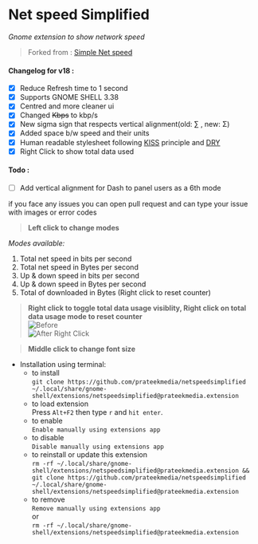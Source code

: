 # Net speed Simplified
*Gnome extension to show network speed*

> Forked from : [Simple Net speed](https://github.com/biji/simplenetspeed)

#### Changelog for v18 : 
- [x] Reduce Refresh time to 1 second
- [x] Supports GNOME SHELL 3.38
- [x] Centred and more cleaner ui
- [x] Changed <del>Kbps</del> to kbp/s
- [x] New sigma sign that respects vertical alignment(old: ∑ , new: Σ)
- [x] Added space b/w speed and their units
- [x] Human readable stylesheet following [KISS](https://en.wikipedia.org/wiki/KISS_principle) principle and [DRY](https://en.wikipedia.org/wiki/Don%27t_repeat_yourself)
- [x] Right Click to show total data used

#### Todo : 
- [ ] Add vertical alignment for Dash to panel users as a 6th mode  

if you face any issues you can open pull request and can type your issue with images or error codes

> **Left click to change modes**

*Modes available:*
1. Total net speed in bits per second 
1. Total net speed in Bytes per second
1. Up & down speed in bits per second
1. Up & down speed in Bytes per second
1. Total of downloaded in Bytes (Right click to reset counter)

> **Right click to toggle total data usage visiblity, Right click on total data usage mode to reset counter**  
 ![Before](https://user-images.githubusercontent.com/41370460/95724032-78b84480-0c93-11eb-9a2f-07976cb99e19.png)  
![After Right Click](https://user-images.githubusercontent.com/41370460/95724072-8968ba80-0c93-11eb-98c9-e5651167760d.png)

 
 
> **Middle click to change font size**

* Installation using terminal:
    - to install  
    ```git clone https://github.com/prateekmedia/netspeedsimplified ~/.local/share/gnome-shell/extensions/netspeedsimplified@prateekmedia.extension```
    - to load extension  
       Press ```Alt+F2``` then type ```r``` and ```hit enter```.
    - to enable  
    ```Enable manually using extensions app```
    - to disable  
    ```Disable manually using extensions app```
    - to reinstall or update this extension  
    ```rm -rf ~/.local/share/gnome-shell/extensions/netspeedsimplified@prateekmedia.extension && git clone https://github.com/prateekmedia/netspeedsimplified ~/.local/share/gnome-shell/extensions/netspeedsimplified@prateekmedia.extension```
    - to remove  
    ```Remove manually using extensions app```  
    or  
    ```rm -rf ~/.local/share/gnome-shell/extensions/netspeedsimplified@prateekmedia.extension```  

